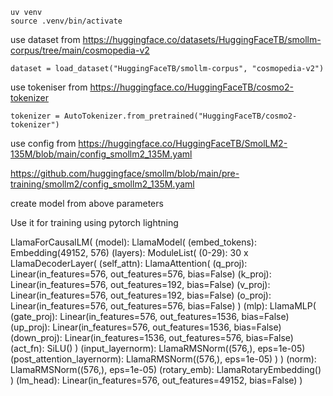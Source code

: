 <!-- use venv to create a virtual environment -->
```
uv venv 
source .venv/bin/activate
```
<!-- Train smollm2 model -->
use dataset from https://huggingface.co/datasets/HuggingFaceTB/smollm-corpus/tree/main/cosmopedia-v2
```
dataset = load_dataset("HuggingFaceTB/smollm-corpus", "cosmopedia-v2")
```

use tokeniser from https://huggingface.co/HuggingFaceTB/cosmo2-tokenizer
```
tokenizer = AutoTokenizer.from_pretrained("HuggingFaceTB/cosmo2-tokenizer")
```
use config from https://huggingface.co/HuggingFaceTB/SmolLM2-135M/blob/main/config_smollm2_135M.yaml

https://github.com/huggingface/smollm/blob/main/pre-training/smollm2/config_smollm2_135M.yaml

create model from above parameters

Use it for training using pytorch lightning 

<!-- Model architecture -->

LlamaForCausalLM(
  (model): LlamaModel(
    (embed_tokens): Embedding(49152, 576)
    (layers): ModuleList(
      (0-29): 30 x LlamaDecoderLayer(
        (self_attn): LlamaAttention(
          (q_proj): Linear(in_features=576, out_features=576, bias=False)
          (k_proj): Linear(in_features=576, out_features=192, bias=False)
          (v_proj): Linear(in_features=576, out_features=192, bias=False)
          (o_proj): Linear(in_features=576, out_features=576, bias=False)
        )
        (mlp): LlamaMLP(
          (gate_proj): Linear(in_features=576, out_features=1536, bias=False)
          (up_proj): Linear(in_features=576, out_features=1536, bias=False)
          (down_proj): Linear(in_features=1536, out_features=576, bias=False)
          (act_fn): SiLU()
        )
        (input_layernorm): LlamaRMSNorm((576,), eps=1e-05)
        (post_attention_layernorm): LlamaRMSNorm((576,), eps=1e-05)
      )
    )
    (norm): LlamaRMSNorm((576,), eps=1e-05)
    (rotary_emb): LlamaRotaryEmbedding()
  )
  (lm_head): Linear(in_features=576, out_features=49152, bias=False)
)
